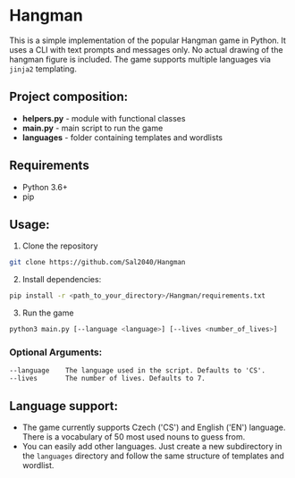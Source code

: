 # Hangman

This is a simple implementation of the popular Hangman game in Python. It uses a CLI with text prompts and messages only. No actual drawing of the hangman figure is included.
The game supports multiple languages via `jinja2` templating.

## Project composition:
* **helpers.py** - module with functional classes
* **main.py** - main script to run the game
* **languages** - folder containing templates and wordlists


## Requirements
* Python 3.6+
* pip

## Usage:
1. Clone the repository
```bash
git clone https://github.com/Sal2040/Hangman
```

2. Install dependencies:
```bash
pip install -r <path_to_your_directory>/Hangman/requirements.txt
```

3. Run the game
```bash
python3 main.py [--language <language>] [--lives <number_of_lives>]
```
### Optional Arguments:  
```
--language    The language used in the script. Defaults to 'CS'.  
--lives       The number of lives. Defaults to 7.
```
## Language support:
* The game currently supports Czech ('CS') and English ('EN') language. There is a vocabulary of 50 most used nouns to guess from.  
* You can easily add other languages. Just create a new subdirectory in the `languages` directory and follow the same structure of templates and wordlist.